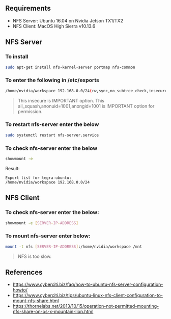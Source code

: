 ## Requirements

- NFS Server: Ubuntu 16.04 on Nvidia Jetson TX1/TX2
- NFS Client: MacOS High Sierra v10.13.6

## NFS Server

### To install

```sh
sudo apt-get install nfs-kernel-server portmap nfs-common
```

### To enter the following in /etc/exports 

```sh
/home/nvidia/workspace 192.168.0.0/24(rw,sync,no_subtree_check,insecure,all_squash,anonuid=1001,anongid=1001)
```

> This insecure is IMPORTANT option. This all_squash,anonuid=1001,anongid=1001 is IMPORTANT option for permission.

### To restart nfs-server enter the below

```sh
sudo systemctl restart nfs-server.service
```

### To check nfs-server enter the below

```sh
showmount -e
```

Result:

```
Export list for tegra-ubuntu:
/home/nvidia/workspace 192.168.0.0/24
```

## NFS Client

### To check nfs-server enter the below:

```sh
showmount -e [SERVER-IP-ADDRESS]
```

### To mount nfs-server enter below:

```sh
mount -t nfs [SERVER-IP-ADDRESS]:/home/nvidia/workspace /mnt
```

> NFS is too slow.

## References
- https://www.cyberciti.biz/faq/how-to-ubuntu-nfs-server-configuration-howto/
- https://www.cyberciti.biz/tips/ubuntu-linux-nfs-client-configuration-to-mount-nfs-share.html
- https://thornelabs.net/2013/10/15/operation-not-permitted-mounting-nfs-share-on-os-x-mountain-lion.html
